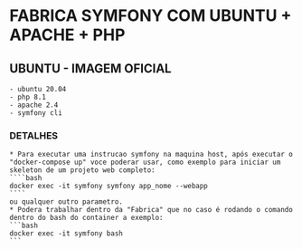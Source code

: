 # FABRICA SYMFONY COM UBUNTU + APACHE + PHP
## UBUNTU - IMAGEM OFICIAL 
    - ubuntu 20.04
    - php 8.1
    - apache 2.4
    - symfony cli
### DETALHES
    * Para executar uma instrucao symfony na maquina host, após executar o "docker-compose up" voce poderar usar, como exemplo para iniciar um skeleton de um projeto web completo:
    ````bash
    docker exec -it symfony symfony app_nome --webapp
    ````
    ou qualquer outro parametro.
    * Podera trabalhar dentro da "Fabrica" que no caso é rodando o comando dentro do bash do container a exemplo:
    ```bash
    docker exec -it symfony bash
    ```
